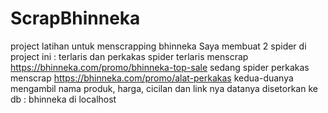 # ScrapBhinneka
project latihan untuk menscrapping bhinneka 
Saya membuat 2 spider di project ini : terlaris dan perkakas 
spider terlaris menscrap https://bhinneka.com/promo/bhinneka-top-sale 
sedang spider perkakas menscrap https://bhinneka.com/promo/alat-perkakas 
kedua-duanya mengambil nama produk, harga, cicilan dan link nya 
datanya disetorkan ke db : bhinneka di localhost
